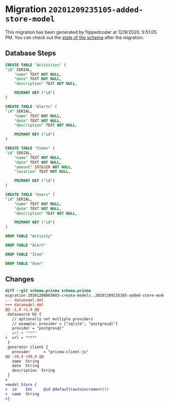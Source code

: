 # Migration `20201209235105-added-store-model`

This migration has been generated by flippedcoder at 12/9/2020, 5:51:05 PM.
You can check out the [state of the schema](./schema.prisma) after the migration.

## Database Steps

```sql
CREATE TABLE "Activities" (
"id" SERIAL,
    "name" TEXT NOT NULL,
    "date" TEXT NOT NULL,
    "description" TEXT NOT NULL,

    PRIMARY KEY ("id")
)

CREATE TABLE "Alerts" (
"id" SERIAL,
    "name" TEXT NOT NULL,
    "date" TEXT NOT NULL,
    "description" TEXT NOT NULL,

    PRIMARY KEY ("id")
)

CREATE TABLE "Items" (
"id" SERIAL,
    "name" TEXT NOT NULL,
    "date" TEXT NOT NULL,
    "amount" INTEGER NOT NULL,
    "location" TEXT NOT NULL,

    PRIMARY KEY ("id")
)

CREATE TABLE "Users" (
"id" SERIAL,
    "name" TEXT NOT NULL,
    "date" TEXT NOT NULL,
    "description" TEXT NOT NULL,

    PRIMARY KEY ("id")
)

DROP TABLE "Activity"

DROP TABLE "Alert"

DROP TABLE "Item"

DROP TABLE "User"
```

## Changes

```diff
diff --git schema.prisma schema.prisma
migration 20201208003603-create-models..20201209235105-added-store-model
--- datamodel.dml
+++ datamodel.dml
@@ -1,9 +1,9 @@
 datasource DS {
   // optionally set multiple providers
   // example: provider = ["sqlite", "postgresql"]
   provider = "postgresql"
-  url = "***"
+  url = "***"
 }
 generator client {
   provider      = "prisma-client-js"
@@ -39,4 +39,9 @@
   name  String
   date  String
   description  String
 }
+
+model Store {
+  id    Int     @id @default(autoincrement())
+  name  String
+}
```


